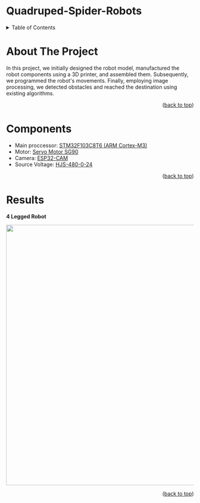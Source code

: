# Quadruped-Spider-Robots

<!-- TABLE OF CONTENTS -->
<details>
  <summary>Table of Contents</summary>
  <ol>
    <li><a href="#about-the-project">About The Project</a></li>
    <li><a href="#components">Components</a></li>
    <li><a href="#results">Results</a></li>
    <li><a href="#refereces">Refereces</a></li>
    <li><a href="#contact">Contact</a></li>
  </ol>
</details>

<!-- ABOUT THE PROJECT -->
# About The Project

In this project, we initially designed the robot model, manufactured the robot components using a 3D printer, and assembled them. Subsequently, we programmed the robot's movements. Finally, employing image processing, we detected obstacles and reached the destination using existing algorithms.

<p align="right">(<a href="#top">back to top</a>)</p>

# Components
 * Main proccessor: [STM32F103C8T6 (ARM Cortex-M3)](https://amjadkala.com/product/stm32f103c8t6-board/)
 * Motor: [Servo Motor SG90](https://eshop.eca.ir/%D8%B3%D8%B1%D9%88%D9%88%D9%85%D9%88%D8%AA%D9%88%D8%B1/2551-%D8%B3%D8%B1%D9%88-%D9%85%D9%88%D8%AA%D9%88%D8%B1-t-pro-mini-servo-sg90-9g-servo.html)
 * Camera: [ESP32-CAM](https://eshop.eca.ir/%D9%85%D8%A7%DA%98%D9%88%D9%84-%D9%BE%D8%B1%D8%AF%D8%A7%D8%B2%D8%B4-%D8%AA%D8%B5%D9%88%DB%8C%D8%B1-%D9%88-%D8%AF%D9%88%D8%B1%D8%A8%DB%8C%D9%86/11228-%D9%85%D8%A7%DA%98%D9%88%D9%84-%D9%88%D8%A7%DB%8C-%D9%81%D8%A7%DB%8C-%D9%88-%D8%A8%D9%84%D9%88%D8%AA%D9%88%D8%AB-esp32-cam-%D8%A8%D8%A7-%D8%AF%D9%88%D8%B1%D8%A8%DB%8C%D9%86-2-%D9%85%DA%AF%D8%A7%D9%BE%DB%8C%DA%A9%D8%B3%D9%84-ov2640.html) 
 * Source Voltage: [HJS-480-0-24](https://bir-robotic.ir/product/%D9%85%D9%86%D8%A8%D8%B9-%D8%AA%D8%BA%D8%B0%DB%8C%D9%87-%D8%B3%D9%88%D8%A6%DB%8C%DA%86%DB%8C%D9%86%DA%AF-24-%D9%88%D9%84%D8%AA-20-%D8%A2%D9%85%D9%BE%D8%B1/)
 
<p align="right">(<a href="#top">back to top</a>)</p>

<!-- PARTS -->
# Results

**4 Legged Robot**

<p> <img src="/../../Payan Name/4_Legged_Robot(Mohammad_Barabadi)/Images/CH5/IMG_1.jpg" width="700"> </p> 

<p align="right">(<a href="#top">back to top</a>)</p>